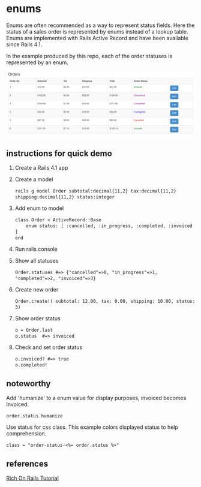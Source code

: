 # enums

Enums are often recommended as a way to represent status fields.  Here the status of a sales order is represented by enums instead of  a lookup table.    Enums are implemented with Rails Active Record and have been available since Rails 4.1.

In the example produced by this repo, each of the order statuses is represented by an enum.

![Example](https://github.com/veronicacannon/enums/blob/master/doc/example.PNG?raw=true "Example")


## instructions for quick demo
1. Create a Rails 4.1 app
2. Create a model

    ```
    rails g model Order subtotal:decimal{11,2} tax:decimal{11,2} shipping:decimal{11,2} status:integer
    ```
    
3. Add enum to model

    ```
    class Order < ActiveRecord::Base
        enum status: [ :cancelled, :in_progress, :completed, :invoiced ]
    end
    ```

4. Run rails console

5. Show all statuses

    ```
    Order.statuses #=> {"cancelled"=>0, "in_progress"=>1, "completed"=>2, "invoiced"=>3}

6. Create new order

    ```
    Order.create!( subtotal: 12.00, tax: 0.00, shipping: 10.00, status: 3)
    ```

7. Show order status

    ```
    o = Order.last
    o.status  #=> invoiced
    ```

8. Check and set order status

    ```
    o.invoiced? #=> true
    o.completed!
    ```

## noteworthy
Add 'humanize' to a enum value for display purposes, invoiced becomes Invoiced. 

    order.status.humanize

Use status for css class.  This example colors displayed status to help comprehension. 

    class = "order-status-<%= order.status %>"

## references

[Rich On Rails Tutorial](https://richonrails.com/articles/active-record-enums-in-ruby-on-rails-4-1)
